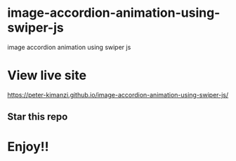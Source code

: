 

# image-accordion-animation-using-swiper-js
image accordion animation using swiper js


# View live site

https://peter-kimanzi.github.io/image-accordion-animation-using-swiper-js/

## Star this repo


# Enjoy!!
